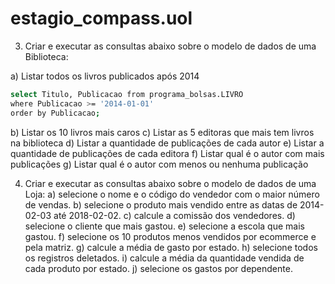 # estagio_compass.uol


3. Criar e executar as consultas abaixo sobre o modelo de dados de uma Biblioteca:

a) Listar todos os livros publicados após 2014

```sh
select Titulo, Publicacao from programa_bolsas.LIVRO
where Publicacao >= '2014-01-01'
order by Publicacao;

```


b) Listar os 10 livros mais caros
c) Listar as 5 editoras que mais tem livros na biblioteca
d) Listar a quantidade de publicações de cada autor
e) Listar a quantidade de publicações de cada editora
f) Listar qual é o autor com mais publicações
g) Listar qual é o autor com menos ou nenhuma publicação

4. Criar e executar as consultas abaixo sobre o modelo de dados de uma Loja:
a) selecione o nome e o código do vendedor com o maior número de vendas.
b) selecione o produto mais vendido entre as datas de 2014-02-03 até 2018-02-02.
c) calcule a comissão dos vendedores.
d) selecione o cliente que mais gastou.
e) selecione a escola que mais gastou.
f) selecione os 10 produtos menos vendidos por ecommerce e pela matriz.
g) calcule a média de gasto por estado.
h) selecione todos os registros deletados.
i) calcule a média da quantidade vendida de cada produto por estado.
j) selecione os gastos por dependente.